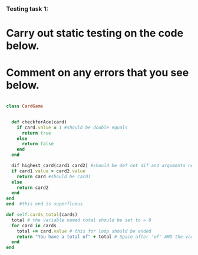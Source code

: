 ### Testing task 1:

# Carry out static testing on the code below.
# Comment on any errors that you see below.
```ruby

class CardGame


  def checkforAce(card)
    if card.value = 1 #should be double equals
      return true
    else
      return false
    end
  end

  dif highest_card(card1 card2) #should be def not dif and arguments need to be comma separated
  if card1.value > card2.value
    return card #should be card1
  else
    return card2
  end
end
end  #this end is superfluous

def self.cards_total(cards)
  total # the variable named total should be set to = 0
  for card in cards
    total += card.value # this for loop should be ended
    return "You have a total of" + total # Space after 'of' AND the variable total should be converted to a string using .to_s
  end
end
```
